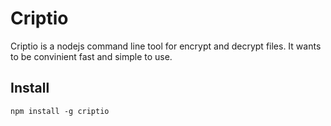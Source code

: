 # Criptio
Criptio is a nodejs command line tool for encrypt and decrypt files. It wants to be convinient fast and simple to use.

## Install

`npm install -g criptio`